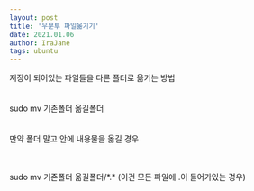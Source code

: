 ```yaml
---
layout: post
title: '우분투 파일옮기기'
date: 2021.01.06
author: IraJane
tags: ubuntu
---
```


저장이 되어있는 파일들을 다른 폴더로 옮기는 방법 <br>
<br><br>
sudo mv 기존폴더 옮길폴더<br>
<br><br>
만약 폴더 말고 안에 내용물을 옮길 경우<br>
<br><br>
<div>sudo mv 기존폴더 옮길폴더/*.*  (이건 모든 파일에 .이 들어가있는 경우)</div><br>
<br><br>
